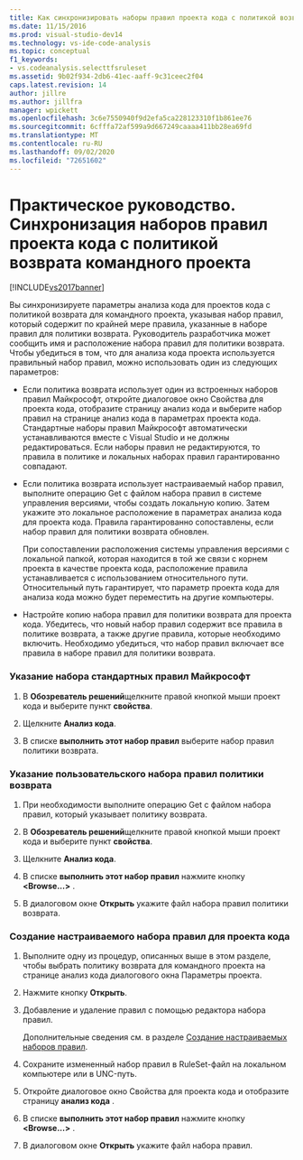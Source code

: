 ```yaml
---
title: Как синхронизировать наборы правил проекта кода с политикой возврата командного проекта | Документация Майкрософт
ms.date: 11/15/2016
ms.prod: visual-studio-dev14
ms.technology: vs-ide-code-analysis
ms.topic: conceptual
f1_keywords:
- vs.codeanalysis.selecttfsruleset
ms.assetid: 9b02f934-2db6-41ec-aaff-9c31ceec2f04
caps.latest.revision: 14
author: jillre
ms.author: jillfra
manager: wpickett
ms.openlocfilehash: 3c6e7550940f9d2efa5ca228123310f1b861ee76
ms.sourcegitcommit: 6cfffa72af599a9d667249caaaa411bb28ea69fd
ms.translationtype: MT
ms.contentlocale: ru-RU
ms.lasthandoff: 09/02/2020
ms.locfileid: "72651602"
---
```

# <a name="how-to-synchronize-code-project-rule-sets-with-team-project-check-in-policy"></a>Практическое руководство. Синхронизация наборов правил проекта кода с политикой возврата командного проекта
[!INCLUDE[vs2017banner](../includes/vs2017banner.md)]

Вы синхронизируете параметры анализа кода для проектов кода с политикой возврата для командного проекта, указывая набор правил, который содержит по крайней мере правила, указанные в наборе правил для политики возврата. Руководитель разработчика может сообщить имя и расположение набора правил для политики возврата. Чтобы убедиться в том, что для анализа кода проекта используется правильный набор правил, можно использовать один из следующих параметров:

- Если политика возврата использует один из встроенных наборов правил Майкрософт, откройте диалоговое окно Свойства для проекта кода, отобразите страницу анализ кода и выберите набор правил на странице анализ кода в параметрах проекта кода. Стандартные наборы правил Майкрософт автоматически устанавливаются вместе с Visual Studio и не должны редактироваться. Если наборы правил не редактируются, то правила в политике и локальных наборах правил гарантированно совпадают.

- Если политика возврата использует настраиваемый набор правил, выполните операцию Get с файлом набора правил в системе управления версиями, чтобы создать локальную копию. Затем укажите это локальное расположение в параметрах анализа кода для проекта кода. Правила гарантированно сопоставлены, если набор правил для политики возврата обновлен.

     При сопоставлении расположения системы управления версиями с локальной папкой, которая находится в той же связи с корнем проекта в качестве проекта кода, расположение правила устанавливается с использованием относительного пути. Относительный путь гарантирует, что параметр проекта кода для анализа кода можно будет переместить на другие компьютеры.

- Настройте копию набора правил для политики возврата для проекта кода. Убедитесь, что новый набор правил содержит все правила в политике возврата, а также другие правила, которые необходимо включить. Необходимо убедиться, что набор правил включает все правила в наборе правил для политики возврата.

### <a name="to-specify-a-microsoft-standard-rule-set"></a>Указание набора стандартных правил Майкрософт

1. В **Обозреватель решений**щелкните правой кнопкой мыши проект кода и выберите пункт **свойства**.

2. Щелкните **Анализ кода**.

3. В списке **выполнить этот набор правил** выберите набор правил политики возврата.

### <a name="to-specify-a-custom-check-in-policy-rule-set"></a>Указание пользовательского набора правил политики возврата

1. При необходимости выполните операцию Get с файлом набора правил, который указывает политику возврата.

2. В **Обозреватель решений**щелкните правой кнопкой мыши проект кода и выберите пункт **свойства**.

3. Щелкните **Анализ кода**.

4. В списке **выполнить этот набор правил** нажмите кнопку **\<Browse...>** .

5. В диалоговом окне **Открыть** укажите файл набора правил политики возврата.

### <a name="to-create-a-custom-rule-set-for-a-code-project"></a>Создание настраиваемого набора правил для проекта кода

1. Выполните одну из процедур, описанных выше в этом разделе, чтобы выбрать политику возврата для командного проекта на странице анализ кода диалогового окна Параметры проекта.

2. Нажмите кнопку **Открыть**.

3. Добавление и удаление правил с помощью редактора набора правил.

     Дополнительные сведения см. в разделе [Создание настраиваемых наборов правил](../code-quality/creating-custom-code-analysis-rule-sets.md).

4. Сохраните измененный набор правил в RuleSet-файл на локальном компьютере или в UNC-путь.

5. Откройте диалоговое окно Свойства для проекта кода и отобразите страницу **анализ кода** .

6. В списке **выполнить этот набор правил** нажмите кнопку **\<Browse...>** .

7. В диалоговом окне **Открыть** укажите файл набора правил.
